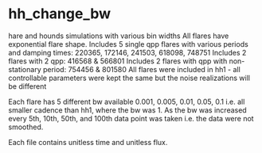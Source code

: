 # hh_change_bw
hare and hounds simulations with various bin widths
All flares have exponential flare shape.
Includes 5 single qpp flares with various periods and damping times: 220365, 172146, 241503, 618098, 748751
Includes 2 flares with 2 qpp: 416568 & 566801
Includes 2 flares with qpp with non-stationary period: 754456 & 801580
All flares were included in hh1 - all controllable parameters were kept the same but the noise realizations will be different

Each flare has 5 different bw available 0.001, 0.005, 0.01, 0.05, 0.1 i.e. all smaller cadence than hh1, where the bw was 1. As the bw was increased every 5th, 10th, 50th, and 100th data point was taken i.e. the data were not smoothed.

Each file contains unitless time and unitless flux. 
